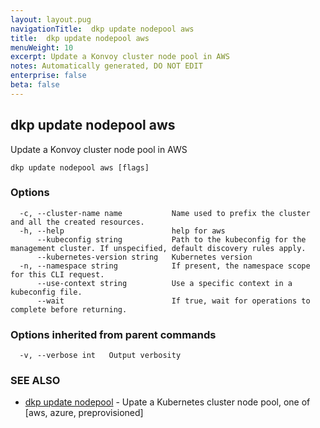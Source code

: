 ```yaml
---
layout: layout.pug
navigationTitle:  dkp update nodepool aws
title:  dkp update nodepool aws
menuWeight: 10
excerpt: Update a Konvoy cluster node pool in AWS
notes: Automatically generated, DO NOT EDIT
enterprise: false
beta: false
---
```

<!-- vale off -->
<!-- markdownlint-disable -->

## dkp update nodepool aws

Update a Konvoy cluster node pool in AWS

```
dkp update nodepool aws [flags]
```

### Options

```
  -c, --cluster-name name           Name used to prefix the cluster and all the created resources.
  -h, --help                        help for aws
      --kubeconfig string           Path to the kubeconfig for the management cluster. If unspecified, default discovery rules apply.
      --kubernetes-version string   Kubernetes version
  -n, --namespace string            If present, the namespace scope for this CLI request.
      --use-context string          Use a specific context in a kubeconfig file.
      --wait                        If true, wait for operations to complete before returning.
```

### Options inherited from parent commands

```
  -v, --verbose int   Output verbosity
```

### SEE ALSO

* [dkp update nodepool](/dkp/kommander/2.2/cli/dkp/update/nodepool/)	 - Upate a Kubernetes cluster node pool, one of [aws, azure, preprovisioned]

